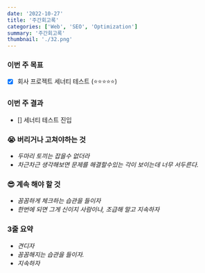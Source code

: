 ```yaml
---
date: '2022-10-27'
title: '주간회고록'
categories: ['Web', 'SEO', 'Optimization']
summary: '주간회고록'
thumbnail: './32.png'
---
```


### 이번 주 목표
- [x] 회사 프로젝트 세너티 테스트 (⭐️⭐️⭐️⭐️⭐️)

### 이번 주 결과
- [] 세너티 테스트 진입

### 😭 버리거나 고쳐야하는 것
- *두마리 토끼는 잡을수 없더라*
- *차근차근 생각해보면 문제를 해결할수있는 각이 보이는데 너무 서두른다.*

### 😎 계속 해야 할 것
- *꼼꼼하게 체크하는 습관을 들이자*
- *한번에 되면 그게 신이지 사람이냐, 조급해 말고 지속하자*

### 3줄 요약
- *견디자*
- *꼼꼼해지는 습관을 들이자.*
- *지속하자*